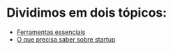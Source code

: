 # Dividimos em dois tópicos:
  - [Ferramentas essenciais](/book/pt-br/dl/ferramentas-essenciais/)
  - [O que precisa saber sobre startup](/book/pt-br/dl/o-que-precisa-saber-sobre-startup/)
